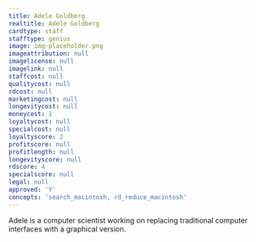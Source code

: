```yaml
---
title: Adele Goldberg
realtitle: Adele Goldberg
cardtype: staff
stafftype: genius
image: img-placeholder.png
imageattribution: null
imagelicense: null
imagelink: null
staffcost: null
qualitycost: null
rdcost: null
marketingcost: null
longevitycost: null
moneycost: 1
loyaltycost: null
specialcost: null
loyaltyscore: 2
profitscore: null
profitlength: null
longevityscore: null
rdscore: 4
specialscore: null
legal: null
approved: 'Y'
concepts: 'search_macintosh, rd_reduce_macintosh'
---
```


Adele is a computer scientist working on replacing traditional computer interfaces with a graphical version.
